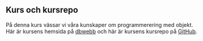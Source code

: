 ## Kurs och kursrepo

På denna kurs vässar vi våra kunskaper om programmerering med objekt. Här är kursens hemsida på [dbwebb](https://dbwebb.se/kurser/oophp-v5) och här är kursens kursrepo på [GitHub](https://github.com/dbwebb-se/oophp).

